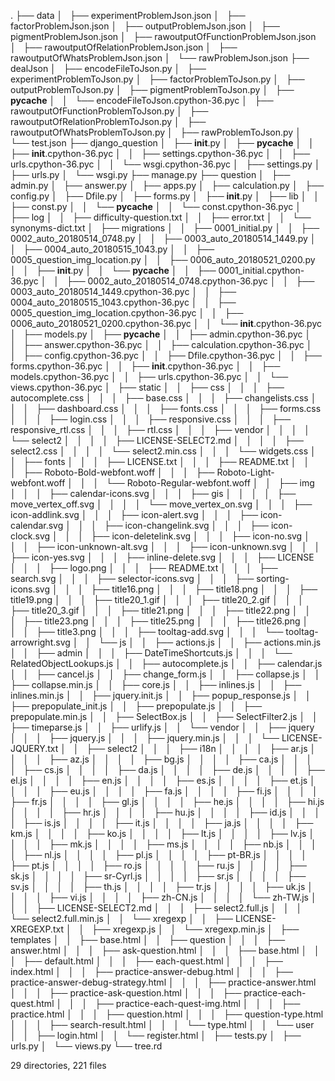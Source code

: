 .
├── data
│   ├── experimentProblemJson.json
│   ├── factorProblemJson.json
│   ├── outputProblemJson.json
│   ├── pigmentProblemJson.json
│   ├── rawoutputOfFunctionProblemJson.json
│   ├── rawoutputOfRelationProblemJson.json
│   ├── rawoutputOfWhatsProblemJson.json
│   └── rawProblemJson.json
├── dealJson
│   ├── encodeFileToJson.py
│   ├── experimentProblemToJson.py
│   ├── factorProblemToJson.py
│   ├── outputProblemToJson.py
│   ├── pigmentProblemToJson.py
│   ├── __pycache__
│   │   └── encodeFileToJson.cpython-36.pyc
│   ├── rawoutputOfFunctionProblemToJson.py
│   ├── rawoutputOfRelationProblemToJson.py
│   ├── rawoutputOfWhatsProblemToJson.py
│   ├── rawProblemToJson.py
│   └── test.json
├── django_question
│   ├── __init__.py
│   ├── __pycache__
│   │   ├── __init__.cpython-36.pyc
│   │   ├── settings.cpython-36.pyc
│   │   ├── urls.cpython-36.pyc
│   │   └── wsgi.cpython-36.pyc
│   ├── settings.py
│   ├── urls.py
│   └── wsgi.py
├── manage.py
├── question
│   ├── admin.py
│   ├── answer.py
│   ├── apps.py
│   ├── calculation.py
│   ├── config.py
│   ├── Dfile.py
│   ├── forms.py
│   ├── __init__.py
│   ├── lib
│   │   ├── const.py
│   │   └── __pycache__
│   │       └── const.cpython-36.pyc
│   ├── log
│   │   ├── difficulty-question.txt
│   │   ├── error.txt
│   │   └── synonyms-dict.txt
│   ├── migrations
│   │   ├── 0001_initial.py
│   │   ├── 0002_auto_20180514_0748.py
│   │   ├── 0003_auto_20180514_1449.py
│   │   ├── 0004_auto_20180515_1043.py
│   │   ├── 0005_question_img_location.py
│   │   ├── 0006_auto_20180521_0200.py
│   │   ├── __init__.py
│   │   └── __pycache__
│   │       ├── 0001_initial.cpython-36.pyc
│   │       ├── 0002_auto_20180514_0748.cpython-36.pyc
│   │       ├── 0003_auto_20180514_1449.cpython-36.pyc
│   │       ├── 0004_auto_20180515_1043.cpython-36.pyc
│   │       ├── 0005_question_img_location.cpython-36.pyc
│   │       ├── 0006_auto_20180521_0200.cpython-36.pyc
│   │       └── __init__.cpython-36.pyc
│   ├── models.py
│   ├── __pycache__
│   │   ├── admin.cpython-36.pyc
│   │   ├── answer.cpython-36.pyc
│   │   ├── calculation.cpython-36.pyc
│   │   ├── config.cpython-36.pyc
│   │   ├── Dfile.cpython-36.pyc
│   │   ├── forms.cpython-36.pyc
│   │   ├── __init__.cpython-36.pyc
│   │   ├── models.cpython-36.pyc
│   │   ├── urls.cpython-36.pyc
│   │   └── views.cpython-36.pyc
│   ├── static
│   │   ├── css
│   │   │   ├── autocomplete.css
│   │   │   ├── base.css
│   │   │   ├── changelists.css
│   │   │   ├── dashboard.css
│   │   │   ├── fonts.css
│   │   │   ├── forms.css
│   │   │   ├── login.css
│   │   │   ├── responsive.css
│   │   │   ├── responsive_rtl.css
│   │   │   ├── rtl.css
│   │   │   ├── vendor
│   │   │   │   └── select2
│   │   │   │       ├── LICENSE-SELECT2.md
│   │   │   │       ├── select2.css
│   │   │   │       └── select2.min.css
│   │   │   └── widgets.css
│   │   ├── fonts
│   │   │   ├── LICENSE.txt
│   │   │   ├── README.txt
│   │   │   ├── Roboto-Bold-webfont.woff
│   │   │   ├── Roboto-Light-webfont.woff
│   │   │   └── Roboto-Regular-webfont.woff
│   │   ├── img
│   │   │   ├── calendar-icons.svg
│   │   │   ├── gis
│   │   │   │   ├── move_vertex_off.svg
│   │   │   │   └── move_vertex_on.svg
│   │   │   ├── icon-addlink.svg
│   │   │   ├── icon-alert.svg
│   │   │   ├── icon-calendar.svg
│   │   │   ├── icon-changelink.svg
│   │   │   ├── icon-clock.svg
│   │   │   ├── icon-deletelink.svg
│   │   │   ├── icon-no.svg
│   │   │   ├── icon-unknown-alt.svg
│   │   │   ├── icon-unknown.svg
│   │   │   ├── icon-yes.svg
│   │   │   ├── inline-delete.svg
│   │   │   ├── LICENSE
│   │   │   ├── logo.png
│   │   │   ├── README.txt
│   │   │   ├── search.svg
│   │   │   ├── selector-icons.svg
│   │   │   ├── sorting-icons.svg
│   │   │   ├── title16.png
│   │   │   ├── title18.png
│   │   │   ├── title19.png
│   │   │   ├── title20_1.gif
│   │   │   ├── title20_2.gif
│   │   │   ├── title20_3.gif
│   │   │   ├── title21.png
│   │   │   ├── title22.png
│   │   │   ├── title23.png
│   │   │   ├── title25.png
│   │   │   ├── title26.png
│   │   │   ├── title3.png
│   │   │   ├── tooltag-add.svg
│   │   │   └── tooltag-arrowright.svg
│   │   └── js
│   │       ├── actions.js
│   │       ├── actions.min.js
│   │       ├── admin
│   │       │   ├── DateTimeShortcuts.js
│   │       │   └── RelatedObjectLookups.js
│   │       ├── autocomplete.js
│   │       ├── calendar.js
│   │       ├── cancel.js
│   │       ├── change_form.js
│   │       ├── collapse.js
│   │       ├── collapse.min.js
│   │       ├── core.js
│   │       ├── inlines.js
│   │       ├── inlines.min.js
│   │       ├── jquery.init.js
│   │       ├── popup_response.js
│   │       ├── prepopulate_init.js
│   │       ├── prepopulate.js
│   │       ├── prepopulate.min.js
│   │       ├── SelectBox.js
│   │       ├── SelectFilter2.js
│   │       ├── timeparse.js
│   │       ├── urlify.js
│   │       └── vendor
│   │           ├── jquery
│   │           │   ├── jquery.js
│   │           │   ├── jquery.min.js
│   │           │   └── LICENSE-JQUERY.txt
│   │           ├── select2
│   │           │   ├── i18n
│   │           │   │   ├── ar.js
│   │           │   │   ├── az.js
│   │           │   │   ├── bg.js
│   │           │   │   ├── ca.js
│   │           │   │   ├── cs.js
│   │           │   │   ├── da.js
│   │           │   │   ├── de.js
│   │           │   │   ├── el.js
│   │           │   │   ├── en.js
│   │           │   │   ├── es.js
│   │           │   │   ├── et.js
│   │           │   │   ├── eu.js
│   │           │   │   ├── fa.js
│   │           │   │   ├── fi.js
│   │           │   │   ├── fr.js
│   │           │   │   ├── gl.js
│   │           │   │   ├── he.js
│   │           │   │   ├── hi.js
│   │           │   │   ├── hr.js
│   │           │   │   ├── hu.js
│   │           │   │   ├── id.js
│   │           │   │   ├── is.js
│   │           │   │   ├── it.js
│   │           │   │   ├── ja.js
│   │           │   │   ├── km.js
│   │           │   │   ├── ko.js
│   │           │   │   ├── lt.js
│   │           │   │   ├── lv.js
│   │           │   │   ├── mk.js
│   │           │   │   ├── ms.js
│   │           │   │   ├── nb.js
│   │           │   │   ├── nl.js
│   │           │   │   ├── pl.js
│   │           │   │   ├── pt-BR.js
│   │           │   │   ├── pt.js
│   │           │   │   ├── ro.js
│   │           │   │   ├── ru.js
│   │           │   │   ├── sk.js
│   │           │   │   ├── sr-Cyrl.js
│   │           │   │   ├── sr.js
│   │           │   │   ├── sv.js
│   │           │   │   ├── th.js
│   │           │   │   ├── tr.js
│   │           │   │   ├── uk.js
│   │           │   │   ├── vi.js
│   │           │   │   ├── zh-CN.js
│   │           │   │   └── zh-TW.js
│   │           │   ├── LICENSE-SELECT2.md
│   │           │   ├── select2.full.js
│   │           │   └── select2.full.min.js
│   │           └── xregexp
│   │               ├── LICENSE-XREGEXP.txt
│   │               ├── xregexp.js
│   │               └── xregexp.min.js
│   ├── templates
│   │   ├── base.html
│   │   ├── question
│   │   │   ├── answer.html
│   │   │   ├── ask-question.html
│   │   │   ├── base.html
│   │   │   ├── default.html
│   │   │   ├── each-quest.html
│   │   │   ├── index.html
│   │   │   ├── practice-answer-debug.html
│   │   │   ├── practice-answer-debug-strategy.html
│   │   │   ├── practice-answer.html
│   │   │   ├── practice-ask-question.html
│   │   │   ├── practice-each-quest.html
│   │   │   ├── practice-each-quest-img.html
│   │   │   ├── practice.html
│   │   │   ├── question.html
│   │   │   ├── question-type.html
│   │   │   ├── search-result.html
│   │   │   └── type.html
│   │   └── user
│   │       ├── login.html
│   │       └── register.html
│   ├── tests.py
│   ├── urls.py
│   └── views.py
└── tree.rd

29 directories, 221 files
